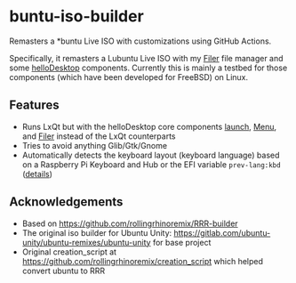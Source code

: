# buntu-iso-builder

Remasters a *buntu Live ISO with customizations using GitHub Actions.

Specifically, it remasters a Lubuntu Live ISO with my [Filer](https://github.com/probonopd/Filer/) file manager and some [helloDesktop](https://hellosystem.github.io/docs/) components. Currently this is mainly a testbed for those components (which have been developed for FreeBSD) on Linux.

## Features

* Runs LxQt but with the helloDesktop core components [launch](https://github.com/helloSystem/launch/), [Menu](https://github.com/helloSystem/Menu), and [Filer](https://github.com/probonopd/Filer/) instead of the LxQt counterparts
* Tries to avoid anything Glib/Gtk/Gnome
* Automatically detects the keyboard layout (keyboard language) based on a Raspberry Pi Keyboard and Hub or the EFI variable `prev-lang:kbd` ([details](github.com/probonopd/casper-language-autodetection))

## Acknowledgements

* Based on https://github.com/rollingrhinoremix/RRR-builder
* The original iso builder for Ubuntu Unity: https://gitlab.com/ubuntu-unity/ubuntu-remixes/ubuntu-unity for base project
* Original creation_script at https://github.com/rollingrhinoremix/creation_script which helped convert ubuntu to RRR
